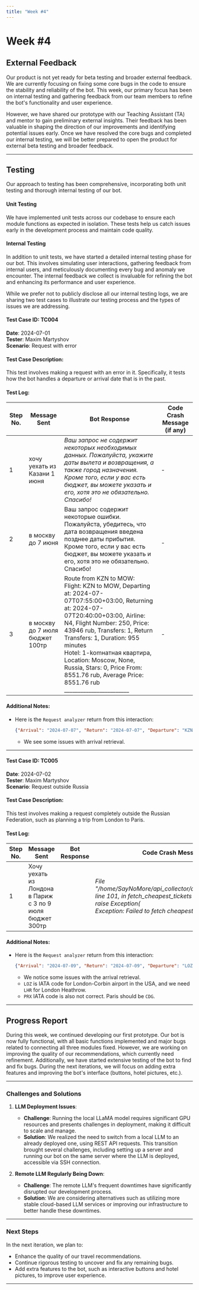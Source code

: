 ```yaml
---
title: "Week #4"
---
```


# **Week #4**

## External Feedback

Our product is not yet ready for beta testing and broader external feedback. We are currently focusing on fixing some core bugs in the code to ensure the stability and reliability of the bot. This week, our primary focus has been on internal testing and gathering feedback from our team members to refine the bot's functionality and user experience.

However, we have shared our prototype with our Teaching Assistant (TA) and mentor to gain preliminary external insights. Their feedback has been valuable in shaping the direction of our improvements and identifying potential issues early. Once we have resolved the core bugs and completed our internal testing, we will be better prepared to open the product for external beta testing and broader feedback.

___
## Testing

Our approach to testing has been comprehensive, incorporating both unit testing and thorough internal testing of our bot. 

#### Unit Testing
We have implemented unit tests across our codebase to ensure each module functions as expected in isolation. These tests help us catch issues early in the development process and maintain code quality.

#### Internal Testing
In addition to unit tests, we have started a detailed internal testing phase for our bot. This involves simulating user interactions, gathering feedback from internal users, and meticulously documenting every bug and anomaly we encounter. The internal feedback we collect is invaluable for refining the bot and enhancing its performance and user experience.

While we prefer not to publicly disclose all our internal testing logs, we are sharing two test cases to illustrate our testing process and the types of issues we are addressing.

#### **Test Case ID**: TC004  
**Date**: 2024-07-01  
**Tester**: Maxim Martyshov  
**Scenario**: Request with error  

#### **Test Case Description:**
This test involves making a request with an error in it. Specifically, it tests how the bot handles a departure or arrival date that is in the past.

#### **Test Log:**

| **Step No.** | **Message Sent**                | **Bot Response**                                             | **Code Crash Message (if any)** |
|--------------|---------------------------------|--------------------------------------------------------------|---------------------------------|
| 1            | хочу уехать из Казани 1 июня    | *Ваш запрос не содержит некоторых необходимых данных. Пожалуйста, укажите даты вылета и возвращения, а также город назначения. Кроме того, если у вас есть бюджет, вы можете указать и его, хотя это не обязательно. Спасибо!* | *-*                             |
| 2            | в москву до 7 июня              | Ваш запрос содержит некоторые ошибки. Пожалуйста, убедитесь, что дата возвращения введена позднее даты прибытия. Кроме того, если у вас есть бюджет, вы можете указать и его, хотя это не обязательно. Спасибо! | <br>-                           |
| 3            | в москву до 7 июля бюджет 100тр | Route from KZN to MOW:<br>Flight: KZN to MOW, Departing at: 2024-07-07T07:55:00+03:00, Returning at: 2024-07-07T20:40:00+03:00, Airline: N4, Flight Number: 250, Price: 43946 rub, Transfers: 1, Return Transfers: 1, Duration: 955 minutes<br>Hotel: 1-komнатная квартира, Location: Moscow, None, Russia, Stars: 0, Price From: 8551.76 rub, Average Price: 8551.76 rub<br>________________________ | *-*                             |


#### **Additional Notes:**
- Here is the `Request analyzer` return from this interaction:
  ```json
  {"Arrival": "2024-07-07", "Return": "2024-07-07", "Departure": "KZN", "Destination": "MOW", "Budget": 100000}
  ```
  * We see some issues with arrival retrieval.

---

#### **Test Case ID**: TC005  
**Date**: 2024-07-02  
**Tester**: Maxim Martyshov  
**Scenario**: Request outside Russia  


#### **Test Case Description:**
This test involves making a request completely outside the Russian Federation, such as planning a trip from London to Paris.

#### **Test Log:**

| **Step No.** | **Message Sent**                                          | **Bot Response** | **Code Crash Message (if any)**                              |
|--------------|-----------------------------------------------------------|------------------|--------------------------------------------------------------|
| 1            | Хочу уехать из Лондона в Париж с 3 по 9 июля бюджет 300тр |                  | *File "/home/SayNoMore/api_collector/air_tickets/air_tickets_api.py", line 101, in fetch_cheapest_tickets<br>    raise Exception(<br>Exception: Failed to fetch cheapest tickets. Status code: 420* |


#### **Additional Notes:**
- Here is the `Request analyzer` return from this interaction:
  ```json
  {"Arrival": "2024-07-09", "Return": "2024-07-09", "Departure": "LOZ", "Destination": "PRX", "Budget": 300000}
  ```
  * We notice some issues with the arrival retrieval.
  * `LOZ` is IATA code for London-Corbin airport in the USA, and we need `LHR` for London Heathrow.
  * `PRX` IATA code is also not correct. Paris should be `CDG`.

___
## Progress Report

During this week, we continued developing our first prototype. Our bot is now fully functional, with all basic functions implemented and major bugs related to connecting all three modules fixed. However, we are working on improving the quality of our recommendations, which currently need refinement. Additionally, we have started extensive testing of the bot to find and fix bugs. During the next iterations, we will focus on adding extra features and improving the bot's interface (buttons, hotel pictures, etc.).

---


### Challenges and Solutions

1. **LLM Deployment Issues**:
   - **Challenge**: Running the local LLaMA model requires significant GPU resources and presents challenges in deployment, making it difficult to scale and manage.
   - **Solution**: We realized the need to switch from a local LLM to an already deployed one, using REST API requests. This transition brought several challenges, including setting up a server and running our bot on the same server where the LLM is deployed, accessible via SSH connection.

2. **Remote LLM Regularly Being Down**:
   - **Challenge**: The remote LLM's frequent downtimes have significantly disrupted our development process.
   - **Solution**: We are considering alternatives such as utilizing more stable cloud-based LLM services or improving our infrastructure to better handle these downtimes.

---

### Next Steps

In the next iteration, we plan to:
- Enhance the quality of our travel recommendations.
- Continue rigorous testing to uncover and fix any remaining bugs.
- Add extra features to the bot, such as interactive buttons and hotel pictures, to improve user experience.

---
